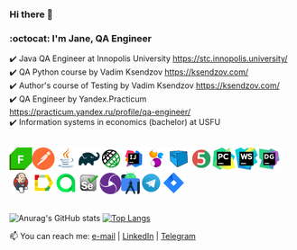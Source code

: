 ### Hi there 👋
### :octocat: I'm Jane, QA Engineer

<!--
https://www.linkedin.com/in/misjane/
-->

:heavy_check_mark: Java QA Engineer at Innopolis University   https://stc.innopolis.university/ </br>
:heavy_check_mark: QA Python course by Vadim Ksendzov   https://ksendzov.com/ </br>
:heavy_check_mark: Author's course of Testing by Vadim Ksendzov   https://ksendzov.com/ </br>
:heavy_check_mark: QA Engineer by Yandex.Practicum   https://practicum.yandex.ru/profile/qa-engineer/ </br>
:heavy_check_mark: Information systems in economics (bachelor) at USFU </br></br>

![This is an image](/icons/fiddler.png)![This is an image](/icons/postman.png)![This is an image](/icons/Java.png)![This is an image](/icons/Gradle.png)![This is an image](/icons/Rest-Assured.png)![This is an image](/icons/Intelij_IDEA.png)![This is an image](/icons/Selenide.png)![This is an image](/icons/Selenoid.png)![This is an image](/icons/JUnit5.png)![This is an image](/icons/PyCharm.png)![This is an image](/icons/WebStorm.png)![This is an image](/icons/DataGrip.png)![This is an image](/icons/Jenkins.png)![This is an image](/icons/Allure_Report.png)![This is an image](/icons/AllureTestOps.png)![This is an image](/icons/Selenium.png)![This is an image](/icons/appium.png)![This is an image](/icons/androidstudio.png)![This is an image](/icons/Telegram.png)![This is an image](/icons/Jira.png)</br></br>

![Anurag's GitHub stats](https://github-readme-stats.vercel.app/api?username=MisJane&show_icons=true&theme=radical) 
[![Top Langs](https://github-readme-stats.vercel.app/api/top-langs/?username=MisJane&layout=compact&theme=radical)](https://github.com/MisJane/github-readme-stats)

📫 You can reach me: <a href="mailto:qa01234@ya.ru">e-mail</a> | <a href="https://www.linkedin.com/in/MisJane/" rel="nofollow">LinkedIn</a> | <a href="https://t.me/misjane" rel="nofollow">Telegram</a>

<!--
**MisJane/MisJane** is a ✨ _special_ ✨ repository because its `README.md` (this file) appears on your GitHub profile.

Here are some ideas to get you started:

- 🔭 I’m currently working on ...
- 🌱 I’m currently learning ...
- 👯 I’m looking to collaborate on ...
- 🤔 I’m looking for help with ...
- 💬 Ask me about ...
- 📫 How to reach me: ...
- 😄 Pronouns: ...
- ⚡ Fun fact: ...
-->
